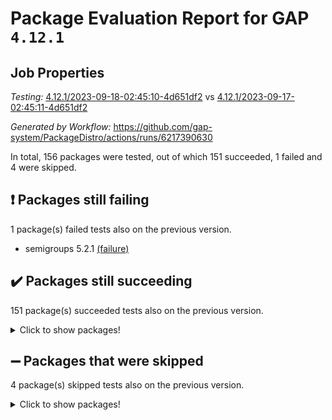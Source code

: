 # Package Evaluation Report for GAP `4.12.1`

## Job Properties

*Testing:* [4.12.1/2023-09-18-02:45:10-4d651df2](https://github.com/gap-system/PackageDistro/blob/data/reports/4.12.1/2023-09-18-02:45:10-4d651df2) vs [4.12.1/2023-09-17-02:45:11-4d651df2](https://github.com/gap-system/PackageDistro/blob/data/reports/4.12.1/2023-09-17-02:45:11-4d651df2)

*Generated by Workflow:* https://github.com/gap-system/PackageDistro/actions/runs/6217390630

In total, 156 packages were tested, out of which 151 succeeded, 1 failed and 4 were skipped.

## :exclamation: Packages still failing

1 package(s) failed tests also on the previous version.
- semigroups 5.2.1 [(failure)](https://github.com/gap-system/PackageDistro/actions/runs/6217390630/job/16872734148)

## :heavy_check_mark: Packages still succeeding

151 package(s) succeeded tests also on the previous version.
<details><summary>Click to show packages!</summary>

- 4ti2interface 2023.02-04 [(success)](https://github.com/gap-system/PackageDistro/actions/runs/6217390630/job/16872720278)
- ace 5.6.2 [(success)](https://github.com/gap-system/PackageDistro/actions/runs/6217390630/job/16872720369)
- aclib 1.3.2 [(success)](https://github.com/gap-system/PackageDistro/actions/runs/6217390630/job/16872720476)
- agt 0.3.1 [(success)](https://github.com/gap-system/PackageDistro/actions/runs/6217390630/job/16872720586)
- alnuth 3.2.1 [(success)](https://github.com/gap-system/PackageDistro/actions/runs/6217390630/job/16872720701)
- anupq 3.3.0 [(success)](https://github.com/gap-system/PackageDistro/actions/runs/6217390630/job/16872720807)
- atlasrep 2.1.7 [(success)](https://github.com/gap-system/PackageDistro/actions/runs/6217390630/job/16872720922)
- autodoc 2023.06.19 [(success)](https://github.com/gap-system/PackageDistro/actions/runs/6217390630/job/16872721040)
- automata 1.15 [(success)](https://github.com/gap-system/PackageDistro/actions/runs/6217390630/job/16872722010)
- automgrp 1.3.2 [(success)](https://github.com/gap-system/PackageDistro/actions/runs/6217390630/job/16872722215)
- autpgrp 1.11 [(success)](https://github.com/gap-system/PackageDistro/actions/runs/6217390630/job/16872722361)
- cap 2023.09-03 [(success)](https://github.com/gap-system/PackageDistro/actions/runs/6217390630/job/16872722878)
- caratinterface 2.3.5 [(success)](https://github.com/gap-system/PackageDistro/actions/runs/6217390630/job/16872723286)
- cddinterface 2022.11.01 [(success)](https://github.com/gap-system/PackageDistro/actions/runs/6217390630/job/16872723384)
- circle 1.6.6 [(success)](https://github.com/gap-system/PackageDistro/actions/runs/6217390630/job/16872723441)
- classicpres 1.22 [(success)](https://github.com/gap-system/PackageDistro/actions/runs/6217390630/job/16872723527)
- cohomolo 1.6.11 [(success)](https://github.com/gap-system/PackageDistro/actions/runs/6217390630/job/16872723603)
- congruence 1.2.5 [(success)](https://github.com/gap-system/PackageDistro/actions/runs/6217390630/job/16872723689)
- corelg 1.56 [(success)](https://github.com/gap-system/PackageDistro/actions/runs/6217390630/job/16872723769)
- crime 1.6 [(success)](https://github.com/gap-system/PackageDistro/actions/runs/6217390630/job/16872723857)
- crisp 1.4.6 [(success)](https://github.com/gap-system/PackageDistro/actions/runs/6217390630/job/16872723952)
- crypting 0.10.4 [(success)](https://github.com/gap-system/PackageDistro/actions/runs/6217390630/job/16872724047)
- cryst 4.1.26 [(success)](https://github.com/gap-system/PackageDistro/actions/runs/6217390630/job/16872724150)
- crystcat 1.1.10 [(success)](https://github.com/gap-system/PackageDistro/actions/runs/6217390630/job/16872724235)
- ctbllib 1.3.6 [(success)](https://github.com/gap-system/PackageDistro/actions/runs/6217390630/job/16872724340)
- cubefree 1.19 [(success)](https://github.com/gap-system/PackageDistro/actions/runs/6217390630/job/16872724427)
- curlinterface 2.3.2 [(success)](https://github.com/gap-system/PackageDistro/actions/runs/6217390630/job/16872724504)
- cvec 2.8.1 [(success)](https://github.com/gap-system/PackageDistro/actions/runs/6217390630/job/16872724607)
- datastructures 0.3.0 [(success)](https://github.com/gap-system/PackageDistro/actions/runs/6217390630/job/16872724698)
- deepthought 1.0.6 [(success)](https://github.com/gap-system/PackageDistro/actions/runs/6217390630/job/16872724785)
- design 1.8 [(success)](https://github.com/gap-system/PackageDistro/actions/runs/6217390630/job/16872724869)
- difsets 2.3.1 [(success)](https://github.com/gap-system/PackageDistro/actions/runs/6217390630/job/16872724940)
- digraphs 1.6.3 [(success)](https://github.com/gap-system/PackageDistro/actions/runs/6217390630/job/16872725030)
- edim 1.3.7 [(success)](https://github.com/gap-system/PackageDistro/actions/runs/6217390630/job/16872725221)
- example 4.3.4 [(success)](https://github.com/gap-system/PackageDistro/actions/runs/6217390630/job/16872725403)
- examplesforhomalg 2023.08-02 [(success)](https://github.com/gap-system/PackageDistro/actions/runs/6217390630/job/16872725484)
- factint 1.6.3 [(success)](https://github.com/gap-system/PackageDistro/actions/runs/6217390630/job/16872725560)
- ferret 1.0.9 [(success)](https://github.com/gap-system/PackageDistro/actions/runs/6217390630/job/16872725662)
- fga 1.5.0 [(success)](https://github.com/gap-system/PackageDistro/actions/runs/6217390630/job/16872725752)
- fining 1.5.6 [(success)](https://github.com/gap-system/PackageDistro/actions/runs/6217390630/job/16872725867)
- float 1.0.3 [(success)](https://github.com/gap-system/PackageDistro/actions/runs/6217390630/job/16872725956)
- format 1.4.3 [(success)](https://github.com/gap-system/PackageDistro/actions/runs/6217390630/job/16872726060)
- forms 1.2.9 [(success)](https://github.com/gap-system/PackageDistro/actions/runs/6217390630/job/16872726162)
- fplsa 1.2.6 [(success)](https://github.com/gap-system/PackageDistro/actions/runs/6217390630/job/16872726237)
- fr 2.4.12 [(success)](https://github.com/gap-system/PackageDistro/actions/runs/6217390630/job/16872726339)
- francy 2.0.3 [(success)](https://github.com/gap-system/PackageDistro/actions/runs/6217390630/job/16872726445)
- fwtree 1.3 [(success)](https://github.com/gap-system/PackageDistro/actions/runs/6217390630/job/16872726553)
- gapdoc 1.6.6 [(success)](https://github.com/gap-system/PackageDistro/actions/runs/6217390630/job/16872726661)
- gauss 2023.02-04 [(success)](https://github.com/gap-system/PackageDistro/actions/runs/6217390630/job/16872726758)
- gaussforhomalg 2023.08-01 [(success)](https://github.com/gap-system/PackageDistro/actions/runs/6217390630/job/16872726877)
- gbnp 1.0.5 [(success)](https://github.com/gap-system/PackageDistro/actions/runs/6217390630/job/16872726967)
- generalizedmorphismsforcap 2023.08-02 [(success)](https://github.com/gap-system/PackageDistro/actions/runs/6217390630/job/16872727044)
- genss 1.6.8 [(success)](https://github.com/gap-system/PackageDistro/actions/runs/6217390630/job/16872727157)
- gradedmodules 2023.08-01 [(success)](https://github.com/gap-system/PackageDistro/actions/runs/6217390630/job/16872727263)
- gradedringforhomalg 2023.08-01 [(success)](https://github.com/gap-system/PackageDistro/actions/runs/6217390630/job/16872727360)
- grape 4.9.0 [(success)](https://github.com/gap-system/PackageDistro/actions/runs/6217390630/job/16872727482)
- groupoids 1.73 [(success)](https://github.com/gap-system/PackageDistro/actions/runs/6217390630/job/16872727607)
- grpconst 2.6.4 [(success)](https://github.com/gap-system/PackageDistro/actions/runs/6217390630/job/16872727771)
- guarana 0.96.3 [(success)](https://github.com/gap-system/PackageDistro/actions/runs/6217390630/job/16872727959)
- guava 3.18 [(success)](https://github.com/gap-system/PackageDistro/actions/runs/6217390630/job/16872728070)
- hap 1.58 [(success)](https://github.com/gap-system/PackageDistro/actions/runs/6217390630/job/16872728197)
- hapcryst 0.1.15 [(success)](https://github.com/gap-system/PackageDistro/actions/runs/6217390630/job/16872728319)
- hecke 1.5.3 [(success)](https://github.com/gap-system/PackageDistro/actions/runs/6217390630/job/16872728432)
- help 3.5 [(success)](https://github.com/gap-system/PackageDistro/actions/runs/6217390630/job/16872728559)
- homalg 2023.08-02 [(success)](https://github.com/gap-system/PackageDistro/actions/runs/6217390630/job/16872728694)
- homalgtocas 2023.08-01 [(success)](https://github.com/gap-system/PackageDistro/actions/runs/6217390630/job/16872728815)
- idrel 2.45 [(success)](https://github.com/gap-system/PackageDistro/actions/runs/6217390630/job/16872728926)
- images 1.3.1 [(success)](https://github.com/gap-system/PackageDistro/actions/runs/6217390630/job/16872729046)
- intpic 0.3.0 [(success)](https://github.com/gap-system/PackageDistro/actions/runs/6217390630/job/16872729160)
- io 4.8.1 [(success)](https://github.com/gap-system/PackageDistro/actions/runs/6217390630/job/16872729296)
- io_forhomalg 2023.02-04 [(success)](https://github.com/gap-system/PackageDistro/actions/runs/6217390630/job/16872729413)
- irredsol 1.4.4 [(success)](https://github.com/gap-system/PackageDistro/actions/runs/6217390630/job/16872729556)
- json 2.1.1 [(success)](https://github.com/gap-system/PackageDistro/actions/runs/6217390630/job/16872729668)
- jupyterkernel 1.5.0 [(success)](https://github.com/gap-system/PackageDistro/actions/runs/6217390630/job/16872729784)
- jupyterviz 1.5.6 [(success)](https://github.com/gap-system/PackageDistro/actions/runs/6217390630/job/16872729893)
- kan 1.36 [(success)](https://github.com/gap-system/PackageDistro/actions/runs/6217390630/job/16872730003)
- kbmag 1.5.11 [(success)](https://github.com/gap-system/PackageDistro/actions/runs/6217390630/job/16872730092)
- laguna 3.9.6 [(success)](https://github.com/gap-system/PackageDistro/actions/runs/6217390630/job/16872730190)
- liealgdb 2.2.1 [(success)](https://github.com/gap-system/PackageDistro/actions/runs/6217390630/job/16872730289)
- liepring 2.8 [(success)](https://github.com/gap-system/PackageDistro/actions/runs/6217390630/job/16872730388)
- liering 2.4.2 [(success)](https://github.com/gap-system/PackageDistro/actions/runs/6217390630/job/16872730499)
- linearalgebraforcap 2023.08-08 [(success)](https://github.com/gap-system/PackageDistro/actions/runs/6217390630/job/16872730583)
- localizeringforhomalg 2023.08-02 [(success)](https://github.com/gap-system/PackageDistro/actions/runs/6217390630/job/16872730664)
- loops 3.4.3 [(success)](https://github.com/gap-system/PackageDistro/actions/runs/6217390630/job/16872730765)
- lpres 1.0.3 [(success)](https://github.com/gap-system/PackageDistro/actions/runs/6217390630/job/16872730863)
- majoranaalgebras 1.5.1 [(success)](https://github.com/gap-system/PackageDistro/actions/runs/6217390630/job/16872730949)
- mapclass 1.4.6 [(success)](https://github.com/gap-system/PackageDistro/actions/runs/6217390630/job/16872731047)
- matgrp 0.70 [(success)](https://github.com/gap-system/PackageDistro/actions/runs/6217390630/job/16872731133)
- matricesforhomalg 2023.08-02 [(success)](https://github.com/gap-system/PackageDistro/actions/runs/6217390630/job/16872731233)
- modisom 2.5.4 [(success)](https://github.com/gap-system/PackageDistro/actions/runs/6217390630/job/16872731315)
- modulepresentationsforcap 2023.09-01 [(success)](https://github.com/gap-system/PackageDistro/actions/runs/6217390630/job/16872731395)
- modules 2023.08-02 [(success)](https://github.com/gap-system/PackageDistro/actions/runs/6217390630/job/16872731479)
- monoidalcategories 2023.08-11 [(success)](https://github.com/gap-system/PackageDistro/actions/runs/6217390630/job/16872731585)
- nconvex 2022.09-01 [(success)](https://github.com/gap-system/PackageDistro/actions/runs/6217390630/job/16872731716)
- nilmat 1.4.2 [(success)](https://github.com/gap-system/PackageDistro/actions/runs/6217390630/job/16872731817)
- nock 1.5 [(success)](https://github.com/gap-system/PackageDistro/actions/runs/6217390630/job/16872731904)
- normalizinterface 1.3.6 [(success)](https://github.com/gap-system/PackageDistro/actions/runs/6217390630/job/16872732003)
- nq 2.5.10 [(success)](https://github.com/gap-system/PackageDistro/actions/runs/6217390630/job/16872732097)
- numericalsgps 1.3.1 [(success)](https://github.com/gap-system/PackageDistro/actions/runs/6217390630/job/16872732207)
- openmath 11.5.3 [(success)](https://github.com/gap-system/PackageDistro/actions/runs/6217390630/job/16872732286)
- orb 4.9.0 [(success)](https://github.com/gap-system/PackageDistro/actions/runs/6217390630/job/16872732370)
- packagemanager 1.4.1 [(success)](https://github.com/gap-system/PackageDistro/actions/runs/6217390630/job/16872732453)
- patternclass 2.4.3 [(success)](https://github.com/gap-system/PackageDistro/actions/runs/6217390630/job/16872732526)
- permut 2.0.4 [(success)](https://github.com/gap-system/PackageDistro/actions/runs/6217390630/job/16872732621)
- polenta 1.3.10 [(success)](https://github.com/gap-system/PackageDistro/actions/runs/6217390630/job/16872732717)
- polymaking 0.8.6 [(success)](https://github.com/gap-system/PackageDistro/actions/runs/6217390630/job/16872732817)
- primgrp 3.4.4 [(success)](https://github.com/gap-system/PackageDistro/actions/runs/6217390630/job/16872732893)
- profiling 2.5.4 [(success)](https://github.com/gap-system/PackageDistro/actions/runs/6217390630/job/16872732982)
- qpa 1.34 [(success)](https://github.com/gap-system/PackageDistro/actions/runs/6217390630/job/16872733060)
- quagroup 1.8.3 [(success)](https://github.com/gap-system/PackageDistro/actions/runs/6217390630/job/16872733160)
- radiroot 2.9 [(success)](https://github.com/gap-system/PackageDistro/actions/runs/6217390630/job/16872733241)
- rcwa 4.7.1 [(success)](https://github.com/gap-system/PackageDistro/actions/runs/6217390630/job/16872733324)
- rds 1.8 [(success)](https://github.com/gap-system/PackageDistro/actions/runs/6217390630/job/16872733408)
- recog 1.4.2 [(success)](https://github.com/gap-system/PackageDistro/actions/runs/6217390630/job/16872733499)
- repndecomp 1.3.0 [(success)](https://github.com/gap-system/PackageDistro/actions/runs/6217390630/job/16872733598)
- repsn 3.1.1 [(success)](https://github.com/gap-system/PackageDistro/actions/runs/6217390630/job/16872733693)
- resclasses 4.7.3 [(success)](https://github.com/gap-system/PackageDistro/actions/runs/6217390630/job/16872733788)
- ringsforhomalg 2023.08-02 [(success)](https://github.com/gap-system/PackageDistro/actions/runs/6217390630/job/16872733865)
- sco 2023.08-01 [(success)](https://github.com/gap-system/PackageDistro/actions/runs/6217390630/job/16872733956)
- scscp 2.4.1 [(success)](https://github.com/gap-system/PackageDistro/actions/runs/6217390630/job/16872734069)
- sglppow 2.3 [(success)](https://github.com/gap-system/PackageDistro/actions/runs/6217390630/job/16872734238)
- sgpviz 0.999.5 [(success)](https://github.com/gap-system/PackageDistro/actions/runs/6217390630/job/16872734309)
- simpcomp 2.1.14 [(success)](https://github.com/gap-system/PackageDistro/actions/runs/6217390630/job/16872734498)
- singular 2023.02.09 [(success)](https://github.com/gap-system/PackageDistro/actions/runs/6217390630/job/16872734579)
- sl2reps 1.1 [(success)](https://github.com/gap-system/PackageDistro/actions/runs/6217390630/job/16872734655)
- sla 1.5.3 [(success)](https://github.com/gap-system/PackageDistro/actions/runs/6217390630/job/16872734731)
- smallgrp 1.5.3 [(success)](https://github.com/gap-system/PackageDistro/actions/runs/6217390630/job/16872734804)
- smallsemi 0.6.13 [(success)](https://github.com/gap-system/PackageDistro/actions/runs/6217390630/job/16872734901)
- sonata 2.9.6 [(success)](https://github.com/gap-system/PackageDistro/actions/runs/6217390630/job/16872735002)
- sophus 1.27 [(success)](https://github.com/gap-system/PackageDistro/actions/runs/6217390630/job/16872735104)
- sotgrps 1.2 [(success)](https://github.com/gap-system/PackageDistro/actions/runs/6217390630/job/16872735203)
- spinsym 1.5.2 [(success)](https://github.com/gap-system/PackageDistro/actions/runs/6217390630/job/16872735283)
- standardff 1.0 [(success)](https://github.com/gap-system/PackageDistro/actions/runs/6217390630/job/16872735383)
- symbcompcc 1.3.2 [(success)](https://github.com/gap-system/PackageDistro/actions/runs/6217390630/job/16872735490)
- thelma 1.3 [(success)](https://github.com/gap-system/PackageDistro/actions/runs/6217390630/job/16872735578)
- tomlib 1.2.9 [(success)](https://github.com/gap-system/PackageDistro/actions/runs/6217390630/job/16872735657)
- toolsforhomalg 2023.07-01 [(success)](https://github.com/gap-system/PackageDistro/actions/runs/6217390630/job/16872735753)
- toric 1.9.5 [(success)](https://github.com/gap-system/PackageDistro/actions/runs/6217390630/job/16872735854)
- toricvarieties 2022.07.13 [(success)](https://github.com/gap-system/PackageDistro/actions/runs/6217390630/job/16872735960)
- transgrp 3.6.4 [(success)](https://github.com/gap-system/PackageDistro/actions/runs/6217390630/job/16872736082)
- ugaly 4.1.3 [(success)](https://github.com/gap-system/PackageDistro/actions/runs/6217390630/job/16872736202)
- unipot 1.5 [(success)](https://github.com/gap-system/PackageDistro/actions/runs/6217390630/job/16872736291)
- unitlib 4.2.0 [(success)](https://github.com/gap-system/PackageDistro/actions/runs/6217390630/job/16872736387)
- utils 0.84 [(success)](https://github.com/gap-system/PackageDistro/actions/runs/6217390630/job/16872736493)
- uuid 0.7 [(success)](https://github.com/gap-system/PackageDistro/actions/runs/6217390630/job/16872736602)
- walrus 0.9991 [(success)](https://github.com/gap-system/PackageDistro/actions/runs/6217390630/job/16872736725)
- wedderga 4.10.4 [(success)](https://github.com/gap-system/PackageDistro/actions/runs/6217390630/job/16872736853)
- xmod 2.91 [(success)](https://github.com/gap-system/PackageDistro/actions/runs/6217390630/job/16872737016)
- xmodalg 1.23 [(success)](https://github.com/gap-system/PackageDistro/actions/runs/6217390630/job/16872737143)
- yangbaxter 0.10.3 [(success)](https://github.com/gap-system/PackageDistro/actions/runs/6217390630/job/16872737271)
- zeromqinterface 0.14 [(success)](https://github.com/gap-system/PackageDistro/actions/runs/6217390630/job/16872737378)
</details>

## :heavy_minus_sign: Packages that were skipped

4 package(s) skipped tests also on the previous version.
<details><summary>Click to show packages!</summary>

- browse 1.8.21 [(skipped)](https://github.com/gap-system/PackageDistro/actions/runs/6217390630/job/16872395578)
- itc 1.5.1 [(skipped)](https://github.com/gap-system/PackageDistro/actions/runs/6217390630/job/16872395578)
- polycyclic 2.16 [(skipped)](https://github.com/gap-system/PackageDistro/actions/runs/6217390630/job/16872395578)
- xgap 4.31 [(skipped)](https://github.com/gap-system/PackageDistro/actions/runs/6217390630/job/16872395578)
</details>

